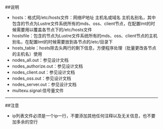 ##说明
- hosts：格式同/etc/hosts文件：网络IP地址 主机名或域名 主机名别名，其中包含的节点为Lustre文件系统所有的mds、oss、client节点，在配置lmt的时候需要用以覆盖各节点下的/etc/hosts文件
- hostsfile：包含的节点为Lustre文件系统所有的mds、oss、client节点的主机别名，在配置lmt的时候需要放到各节点的/etc/目录下
- hosts_table：hosts除去头两行的剩下信息，方便程序处理（批量更改各节点的主机名）使用
- nodes_all.out：参见设计文档
- nodes_authorize.out：参见设计文档
- nodes_client.out：参见设计文档
- nodes_oss.out：参见设计文档
- nodes_server.out：参见设计文档
- multexu.signal:信号量文件


---
##注意
- ip列表文件必须是一个ip一行，不要添加其他任何注释以及无关信息，也不要加多余的空行
